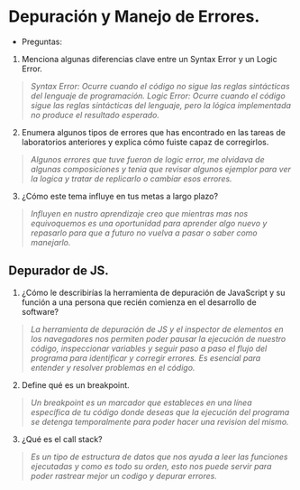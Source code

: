 # Depuración y Manejo de Errores.

- Preguntas:
1. Menciona algunas diferencias clave entre un Syntax Error y un Logic Error.
>_Syntax Error: Ocurre cuando el código no sigue las reglas sintácticas del lenguaje de programación._
>_Logic Error: Ocurre cuando el código sigue las reglas sintácticas del lenguaje, pero la lógica implementada no produce el resultado esperado._
2. Enumera algunos tipos de errores que has encontrado en las tareas de laboratorios anteriores y explica cómo fuiste capaz de corregirlos.
>_Algunos errores que tuve fueron de logic error, me olvidava de algunas composiciones y tenia que revisar algunos ejemplor para ver la logica y tratar de replicarlo o cambiar esos errores._
3. ¿Cómo este tema influye en tus metas a largo plazo?
>_Influyen en nustro aprendizaje creo que mientras mas nos equivoquemos es una oportunidad para aprender algo nuevo y repasarlo para que a futuro no vuelva a pasar o saber como manejarlo._

## Depurador de JS.
1. ¿Cómo le describirías la herramienta de depuración de JavaScript y su función a una persona que recién comienza en el desarrollo de software?
>_La herramienta de depuración de JS y el inspector de elementos en los navegadores nos permiten poder pausar la ejecución de nuestro código, inspeccionar variables y seguir paso a paso el flujo del programa para identificar y corregir errores. Es esencial para entender y resolver problemas en el código._
2. Define qué es un breakpoint.
>_Un breakpoint es un marcador que estableces en una línea específica de tu código donde deseas que la ejecución del programa se detenga temporalmente para poder hacer una revision del mismo._
3. ¿Qué es el call stack?
>_Es un tipo de estructura de datos que nos ayuda a leer las funciones ejecutadas y como es todo su orden, esto nos puede servir para poder rastrear mejor un codigo y depurar errores._
